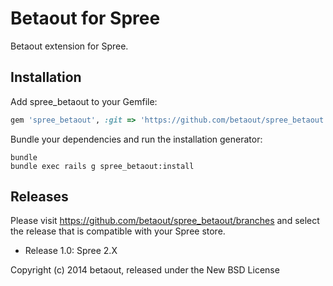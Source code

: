 Betaout for Spree
=================

Betaout extension for Spree.

Installation
------------

Add spree_betaout to your Gemfile:

```ruby
gem 'spree_betaout', :git => 'https://github.com/betaout/spree_betaout.git', :branch => �release-1.0�
```

Bundle your dependencies and run the installation generator:

```shell
bundle
bundle exec rails g spree_betaout:install
```

Releases
--------

Please visit https://github.com/betaout/spree_betaout/branches and select
the release that is compatible with your Spree store.

- Release 1.0: Spree 2.X

Copyright (c) 2014 betaout, released under the New BSD License
